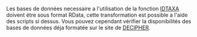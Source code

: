 Les bases de données necessaire a l'utilisation de la fonction [IDTAXA](https://microbiomejournal.biomedcentral.com/articles/10.1186/s40168-018-0521-5) doivent étre sous format RData, cette transformation est possible a l'aide des scripts si dessus. Vous pouvez cependant vérifier la disponibilités des bases de données déja formatée sur le site de [DECIPHER](http://www2.decipher.codes/Downloads.html).
